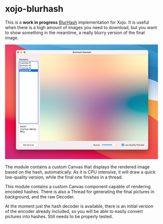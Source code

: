 # xojo-blurhash
This is a **work in progress** [BlurHash](https://blurha.sh) implementation for Xojo. It is useful when there is a high amount of images you need to download, but you want to show something in the meantime, a really blurry version of the final image.

![BlurHash Screenshot](/public/blurhash-example.png)

The module contains a custom Canvas that displays the rendered image based on the hash, automatically. As it is CPU intensive, it will draw a quick low-quality version, while the final one finishes in a thread.

This module contains a custom Canvas component capable of rendering encoded hashes. There is also a Thread for generating the final pictures in background, and the raw Decoder.

At the moment just the hash decoder is available, there is an initial version of the encoder already included, so you will be able to easily convert pictures into hashes. Still needs to be properly tested.
